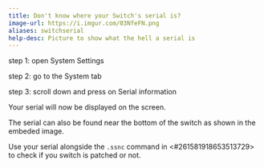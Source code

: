 ```yaml
---
title: Don't know where your Switch's serial is?
image-url: https://i.imgur.com/03NfeFN.png
aliases: switchserial
help-desc: Picture to show what the hell a serial is
---
```


step 1: open System Settings

step 2: go to the System tab

step 3: scroll down and press on Serial information

Your serial will now be displayed on the screen.

The serial can also be found near the bottom of the switch as shown in the embeded image.

Use your serial alongside the `.ssnc` command in <#261581918653513729> to check if you switch is patched or not.
